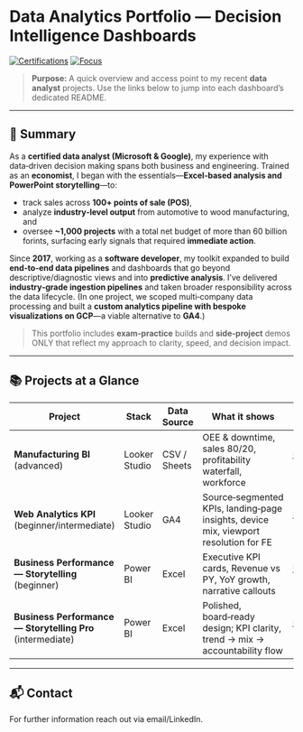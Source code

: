 # Data Analytics Portfolio — Decision Intelligence Dashboards

[![Certifications](https://img.shields.io/badge/Certified-Microsoft%20%7C%20Google-4F46E5.svg)](#)
[![Focus](https://img.shields.io/badge/Focus-Decision%20Support%20%7C%20Predictive%20Insights-22C55E.svg)](#)

> **Purpose:** A quick overview and access point to my recent **data analyst** projects. Use the links below to jump into each dashboard’s dedicated README.

---

## 👤 Summary
As a **certified data analyst (Microsoft & Google)**, my experience with data‑driven decision making spans both business and engineering. Trained as an **economist**, I began with the essentials—**Excel‑based analysis and PowerPoint storytelling**—to:
- track sales across **100+ points of sale (POS)**,
- analyze **industry‑level output** from automotive to wood manufacturing, and
- oversee **~1,000 projects** with a total net budget of more than 60 billion forints, surfacing early signals that required **immediate action**.

Since **2017**, working as a **software developer**, my toolkit expanded to build **end‑to‑end data pipelines** and dashboards that go beyond descriptive/diagnostic views and into **predictive analysis**. I’ve delivered **industry‑grade ingestion pipelines** and taken broader responsibility across the data lifecycle. (In one project, we scoped multi‑company data processing and built a **custom analytics pipeline with bespoke visualizations on GCP**—a viable alternative to **GA4**.)

> This portfolio includes **exam‑practice** builds and **side‑project** demos ONLY that reflect my approach to clarity, speed, and decision impact.

---

## 📚 Projects at a Glance

| Project | Stack | Data Source | What it shows | Links |
|---|---|---|---|---|
| **Manufacturing BI** (advanced) | Looker Studio | CSV / Sheets | OEE & downtime, sales 80/20, profitability waterfall, workforce | [README](./README_looker_csv_manufacturing_demo.md) · [PDF](./looker_csv_manufacturing_demo.pdf) |
| **Web Analytics KPI** (beginner/intermediate) | Looker Studio | GA4 | Source‑segmented KPIs, landing‑page insights, device mix, viewport resolution for FE | [README](./README_looker_ga4_KPI_snufi.md) · [PDF](./looker_ga4_KPI_snufi.pdf) |
| **Business Performance — Storytelling** (beginner) | Power BI | Excel | Executive KPI cards, Revenue vs PY, YoY growth, narrative callouts | [README](./README_power_bi_excel_storytelling_exam.md) · [PDF](./power_bi_excel_storytelling_exam.pdf) |
| **Business Performance — Storytelling Pro** (intermediate) | Power BI | Excel | Polished, board‑ready design; KPI clarity, trend → mix → accountability flow | [README](./README_power_bi_excel_storytelling_pro_exam.md) · [PDF](./power_bi_excel_storytelling_pro_exam.pdf) |

---

## 📬 Contact
For further information reach out via email/LinkedIn.
